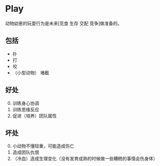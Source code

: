 
# Play

动物幼崽的玩耍行为是未来\[觅食 生存 交配 竞争\]做准备的。

## 包括

+ 扑
+ 打
+ 咬
+ （小型动物） 堵截

## 好处

0. 训练身心协调
1. 训练思维反应
2. 促进（培养）团队属性

## 坏处

0. 小动物不懂轻重，可能造成伤亡
1. 造成团队仇恨
2. （冷血）造成生理变化（没有发育成熟的时候做一些糟糕的事情会伤身体）


